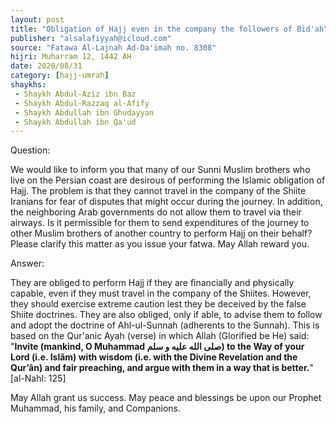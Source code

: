 ```yaml
---
layout: post
title: "Obligation of Hajj even in the company the followers of Bid'ah"
publisher: "alsalafiyyah@icloud.com"
source: "Fatawa Al-Lajnah Ad-Da'imah no. 8308"
hijri: Muharram 12, 1442 AH
date: 2020/08/31
category: [hajj-umrah]
shaykhs: 
 - Shaykh Abdul-Aziz ibn Baz
 - Shaykh Abdul-Razzaq al-Afify
 - Shaykh Abdullah ibn Ghudayyan
 - Shaykh Abdullah ibn Qa'ud
---
```


Question:

We would like to inform you that many of our Sunni Muslim brothers who live on the Persian coast are desirous of performing the Islamic obligation of Hajj. The problem is that they cannot travel in the company of the Shiite Iranians for fear of disputes that might occur during the journey. In addition, the neighboring Arab governments do not allow them to travel via their airways. Is it permissible for them to send expenditures of the journey to other Muslim brothers of another country to perform Hajj on their behalf? Please clarify this matter as you issue your fatwa. May Allah reward you.

Answer:

They are obliged to perform Hajj if they are financially and physically capable, even if they must travel in the company of the Shiites. However, they should exercise extreme caution lest they be deceived by the false Shiite doctrines. They are also obliged, only if able, to advise them to follow and adopt the doctrine of Ahl-ul-Sunnah (adherents to the Sunnah). This is based on the Qur'anic Ayah (verse) in which Allah (Glorified be He) said: "**Invite (mankind, O Muhammad صلى الله عليه و سلم) to the Way of your Lord (i.e. Islâm) with wisdom (i.e. with the Divine Revelation and the Qur’ân) and fair preaching, and argue with them in a way that is better.**" [al-Nahl: 125]

May Allah grant us success. May peace and blessings be upon our Prophet Muhammad, his family, and Companions.
